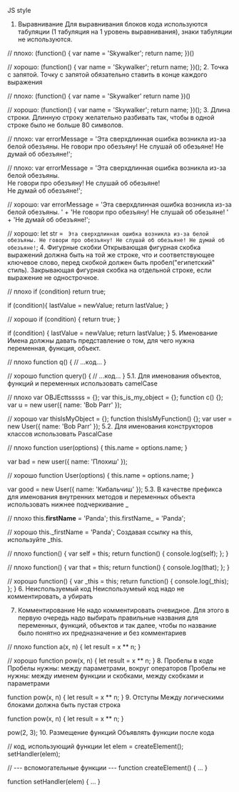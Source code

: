JS style

1. Выравнивание
Для выравнивания блоков кода используются табуляции (1 табуляция на 1 уровень выравнивания),
знаки табуляции не используются.

// плохо:
(function() {
var name = 'Skywalker';
return name;
})()

// хорошо:
(function() {
  var name = 'Skywalker';
  return name;
})();
2. Точка с запятой.
Точку с запятой обязательно ставить в конце каждого выражения

// плохо:
(function() {
  var name = 'Skywalker'
  return name
})()

// хорошо:
(function() {
  var name = 'Skywalker';
  return name;
})();
3. Длина строки.
Длинную строку желательно разбивать так, чтобы в одной строке было не больше 80 символов.

// плохо:
var errorMessage = 'Эта сверхдлинная ошибка возникла из-за белой обезъяны. Не говори про обезъяну! Не слушай об обезьяне! Не думай об обезъяне!';

// плохо:
var errorMessage = 'Эта сверхдлинная ошибка возникла из-за белой обезъяны. \
Не говори про обезъяну! Не слушай об обезьяне! \
Не думай об обезъяне!';

// хорошо:
var errorMessage = 'Эта сверхдлинная ошибка возникла из-за белой обезъяны. ' +
  'Не говори про обезъяну! Не слушай об обезьяне! ' +
  'Не думай об обезъяне!';

// хорошо:
let str = `
  Эта сверхдлинная ошибка возникла из-за белой обезъяны.
  Не говори про обезъяну! Не слушай об обезьяне!
  Не думай об обезъяне!`;
4. Фигурные скобки
Открывающая фигурная скобка выражений должна быть на той же строке, что и соответствующее ключевое слово, перед скобкой должен быть пробел("египетский" стиль). Закрывающая фигурная скобка на отдельной строке, если выражение не однострочное.

// плохо
if (condition) return true;

if (condition){ lastValue = newValue; return lastValue; }

// хорошо
if (condition) {
  return true;
}

if (condition) {
  lastValue = newValue;
  return lastValue;
  }
5. Именование
Имена должны давать представление о том, для чего нужна переменная, функция, объект.

// плохо
function q() {
  // ...код...
}

// хорошо
function query() {
  // ...код...
}
5.1.
Для именования объектов, функций и переменных использовать camelCase

// плохо
var OBJEcttsssss = {};
var this_is_my_object = {};
function c() {};
var u = new user({
  name: 'Bob Parr'
});

// хорошо
var thisIsMyObject = {};
function thisIsMyFunction() {};
var user = new User({
  name: 'Bob Parr'
});
5.2.
Для именования конструкторов классов использовать PascalCase

// плохо
function user(options) {
  this.name = options.name;
}

var bad = new user({
  name: 'Плохиш'
});

// хорошо
function User(options) {
  this.name = options.name;
}

var good = new User({
  name: 'Кибальчиш'
});
5.3.
В качестве префикса для именования внутренних методов и переменных объекта использовать нижнее подчеркивание _

// плохо
this.__firstName__ = 'Panda';
this.firstName_ = 'Panda';

// хорошо
this._firstName = 'Panda';
Создавая ссылку на this, используйте _this.

// плохо
function() {
  var self = this;
  return function() {
    console.log(self);
  };
}

// плохо
function() {
  var that = this;
  return function() {
    console.log(that);
  };
}

// хорошо
function() {
  var _this = this;
  return function() {
    console.log(_this);
  };
}
6. Неиспользуемый код
Неиспользумеый код надо не комментировать, а убирать

7. Комментирование
Не надо комментировать очевидное. Для этого в первую очередь надо выбирать правильные названия для переменных, функций, объектов и так далее, чтобы по название было понятно их предназначение и без комментариев

// плохо
function a(x, n) {
  let result = x ** n;
}

// хорошо
function pow(x, n) {
  let result = x ** n;
}
8. Пробелы в коде
Пробелы нужны: между параметрами, вокруг операторов Пробелы не нужны: между именем функции и скобками, между скобками и параметрами

function pow(x, n) {
  let result = x ** n;
}
9. Отступы
Между логическими блоками должна быть пустая строка

function pow(x, n) {
  let result = x ** n;
}

pow(2, 3);
10. Размещение функций
Объявлять функции после кода

// код, использующий функции
let elem = createElement();
setHandler(elem);

// --- вспомогательные функции ---
function createElement() {
  ...
}

function setHandler(elem) {
  ...
}
